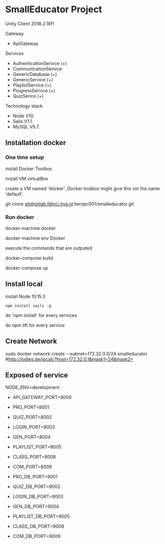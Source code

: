 # SmallEducator Project

Unity Client 2018.2.16f1

Gateway
- ApiGateway

Services
- AuthenticationSerivce (+)
- CommunicationSerivce
- GenericDatabase (+)
- GenericService (+)
- PlaylistService (+)
- ProgressService (+)
- QuizSerice (+)

Technology stack
- Node V10.
- Sails V1.1.
- MySQL V5.7.

## Installation docker

### One time setup

install Docker Toolbox

install VM virtualBox

create a VM named 'docker'. Docker toolbox might give this vm the name 'default'.

git clone git@gitlab.fdmci.hva.nl:lieropc001/smalleducator.git

### Run docker

docker-machine docker

docker-machine env Docker

execute the commands that are outputed

docker-compose build

docker-compose up

## Install local

install Node 10.15.3

`npm install sails -g`

do 'npm install' for every services

do npm lift for every service

## Create Network
sudo docker network create --subnet=172.32.0.0/24 smalleducator #http://jodies.de/ipcalc?host=172.32.0.1&mask1=24&mask2=

## Exposed of service
NODE_ENV=development

* API_GATEWAY_PORT=8000
* PRO_PORT=8001
* QUIZ_PORT=8002
* LOGIN_PORT=8003
* GEN_PORT=8004
* PLAYLIST_PORT=8005
* CLASS_PORT=8008
* COM_PORT=8009

* PRO_DB_PORT=9001
* QUIZ_DB_PORT=9002
* LOGIN_DB_PORT=9003
* GEN_DB_PORT=9004
* PLAYLIST_DB_PORT=9005
* CLASS_DB_PORT=9008
* COM_DB_PORT=9009

